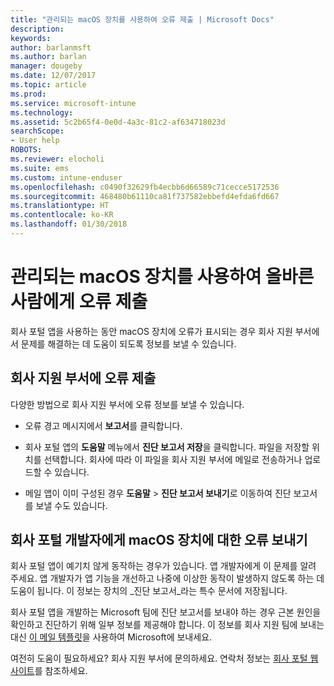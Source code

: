 ```yaml
---
title: "관리되는 macOS 장치를 사용하여 오류 제출 | Microsoft Docs"
description: 
keywords: 
author: barlanmsft
ms.author: barlan
manager: dougeby
ms.date: 12/07/2017
ms.topic: article
ms.prod: 
ms.service: microsoft-intune
ms.technology: 
ms.assetid: 5c2b65f4-0e0d-4a3c-81c2-af634718023d
searchScope:
- User help
ROBOTS: 
ms.reviewer: elocholi
ms.suite: ems
ms.custom: intune-enduser
ms.openlocfilehash: c0490f32629fb4ecbb6d66589c71cecce5172536
ms.sourcegitcommit: 468480b61110ca81f737582ebbefd4efda6fd667
ms.translationtype: HT
ms.contentlocale: ko-KR
ms.lasthandoff: 01/30/2018
---
```

# <a name="submit-errors-to-the-right-people-for-your-managed-macos-device"></a>관리되는 macOS 장치를 사용하여 올바른 사람에게 오류 제출

회사 포털 앱을 사용하는 동안 macOS 장치에 오류가 표시되는 경우 회사 지원 부서에서 문제를 해결하는 데 도움이 되도록 정보를 보낼 수 있습니다.

## <a name="send-errors-to-your-company-support"></a>회사 지원 부서에 오류 제출

 다양한 방법으로 회사 지원 부서에 오류 정보를 보낼 수 있습니다.

-   오류 경고 메시지에서 **보고서**를 클릭합니다.

-   회사 포털 앱의 **도움말** 메뉴에서 **진단 보고서 저장**을 클릭합니다. 파일을 저장할 위치를 선택합니다. 회사에 따라 이 파일을 회사 지원 부서에 메일로 전송하거나 업로드할 수 있습니다.

- 메일 앱이 이미 구성된 경우 **도움말** > **진단 보고서 보내기**로 이동하여 진단 보고서를 보낼 수도 있습니다.

## <a name="send-errors-to-the-company-portal-developers-for-macos-devices"></a>회사 포털 개발자에게 macOS 장치에 대한 오류 보내기

회사 포털 앱이 예기치 않게 동작하는 경우가 있습니다. 앱 개발자에게 이 문제를 알려 주세요. 앱 개발자가 앱 기능을 개선하고 나중에 이상한 동작이 발생하지 않도록 하는 데 도움이 됩니다. 이 정보는 장치의 _진단 보고서_라는 특수 문서에 저장됩니다.

회사 포털 앱을 개발하는 Microsoft 팀에 진단 보고서를 보내야 하는 경우 근본 원인을 확인하고 진단하기 위해 일부 정보를 제공해야 합니다. 이 정보를 회사 지원 팀에 보내는 대신 <a href="mailto:IntuneCPiOSfeedback@microsoft.com?subject=My Company Portal App Closed Unexpectedly&body=Press and hold, then paste your copied Company Portal app logs here.">이 메일 템플릿</a>을 사용하여 Microsoft에 보내세요.

여전히 도움이 필요하세요? 회사 지원 부서에 문의하세요. 연락처 정보는 [회사 포털 웹 사이트](https://portal.manage.microsoft.com#HelpDeskDialog)를 참조하세요.
